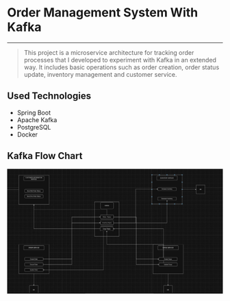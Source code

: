 # Order Management System With Kafka
___
>This project is a microservice architecture for tracking order processes that I developed to experiment with Kafka in an extended way. It includes basic operations such as order creation, order status update, inventory management and customer service.

## Used Technologies
<ul>
  <li>Spring Boot</li>
  <li>Apache Kafka</li>
  <li>PostgreSQL</li>
  <li>Docker</li>
</ul>

## Kafka Flow Chart
<img src="./KafkaFlow.png">